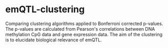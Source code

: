 # emQTL-clustering
Comparing clustering algorithms applied to Bonferroni corrected p-values. The p-values are calculated from Pearson's correlations between DNA methylation CpG data and gene expression data. The aim of the clustering is to elucidate biological relevance of emQTL.
